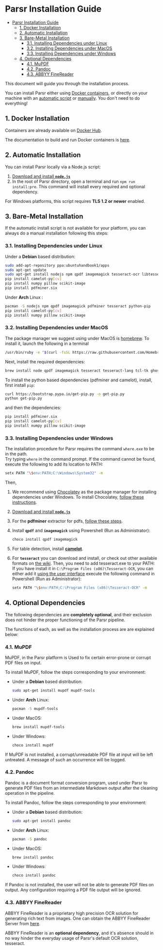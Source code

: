 # Parsr Installation Guide

- [Parsr Installation Guide](#parsr-installation-guide)
  - [1. Docker Installation](#1-docker-installation)
  - [2. Automatic Installation](#2-automatic-installation)
  - [3. Bare-Metal Installation](#3-bare-metal-installation)
    - [3.1. Installing Dependencies under Linux](#31-installing-dependencies-under-linux)
    - [3.2. Installing Dependencies under MacOS](#32-installing-dependencies-under-macos)
    - [3.3. Installing Dependencies under Windows](#33-installing-dependencies-under-windows)
  - [4. Optional Dependencies](#4-optional-dependencies)
    - [4.1. MuPDF](#41-mupdf)
    - [4.2. Pandoc](#42-pandoc)
    - [4.3. ABBYY FineReader](#43-abbyy-finereader)

This document will guide you through the installation process.

You can install Parsr either using [Docker containers](#1-docker-installation), or directly on your machine with an [automatic script](#2-automatic-installation) or [manually](#3-bare-metal-installation). You don't need to do everything!

## 1. Docker Installation

Containers are already available on [Docker Hub](https://hub.docker.com/u/axarev).

The documentation to build and run Docker containers is [here](docker.md).

## 2. Automatic Installation

You can install Parsr locally via a Node.js script:

1. [Download and install **`node.js`**](https://nodejs.org/en/download)
2. In the root of Parsr directory, open a terminal and run `npm run install:pre`.
  This command will install every required and optional dependency.  

For Windows platforms, this script requires **TLS 1.2 or newer** enabled.

## 3. Bare-Metal Installation

If the automatic install script is not available for your platform, you can always do a manual installation following this steps:

### 3.1. Installing Dependencies under Linux

Under a **Debian** based distribution:

```sh
sudo add-apt-repository ppa:ubuntuhandbook1/apps
sudo apt-get update
sudo apt-get install nodejs npm qpdf imagemagick tesseract-ocr libtesseract-dev python3-tk ghostscript python3-pip
pip install camelot-py[cv]
pip install numpy pillow scikit-image
pip install pdfminer.six
```

Under **Arch** Linux :

```sh
pacman -S nodejs npm qpdf imagemagick pdfminer tesseract python-pip
pip install camelot-py[cv]
pip install numpy pillow scikit-image
```

### 3.2. Installing Dependencies under MacOS

The package manager we suggest using under MacOS is [homebrew](https://brew.sh/).
To install it, launch the following in a terminal

```sh
/usr/bin/ruby -e "$(curl -fsSL https://raw.githubusercontent.com/Homebrew/install/master/install)"
```

Next, install the required dependencies:

```sh
brew install node qpdf imagemagick tesseract tesseract-lang tcl-tk ghostscript
```

To install the python based dependencies (pdfminer and camelot), install, first install `pip`:

```sh
curl https://bootstrap.pypa.io/get-pip.py -o get-pip.py
python get-pip.py
```

and then the dependencies:

```sh
pip install pdfminer.six
pip install camelot-py[cv]
pip install numpy pillow scikit-image
```

### 3.3. Installing Dependencies under Windows

The installation procedure for Parsr requires the command `where.exe` to be in the path.  
Try typing `where` in the command prompt. If the command cannot be found, execute the following to add its location to PATH:

```sh
setx PATH "\$env:PATH;C:\Windows\System32" -m
```

Then,

1. We recommend using [Chocolatey](https://chocolatey.org) as the package manager for installing dependencies under Windows. To install Chocolatey, [follow these instructions](https://chocolatey.org/install#installing-chocolatey).
2. [Download and install **`node.js`**](https://nodejs.org/en/download)
3. For the **pdfminer** extractor for pdfs, [follow these steps](https://github.com/pdfminer/pdfminer.six#how-to-install).
4. Install **`qpdf`** and **`imagemagick`** using Powershell (Run as Administrator):

   ```sh
   choco install qpdf imagemagick
   ```

5. For table detection, install [**camelot**](https://camelot-py.readthedocs.io/en/master/user/install-deps.html#for-windows).

6. For **`tesseract`** you can download and install, or check out other available formats on [the wiki](https://github.com/UB-Mannheim/tesseract/wiki).
Then, you need to add tesseract.exe to your PATH:
If you have install it in `C:\Program Files (x86)\Tesseract-OCR`, you can either add it [using the user interface](https://docs.alfresco.com/4.2/tasks/fot-addpath.html) execute the following command in Powershell (Run as Administrator):
    ```sh
    setx PATH "\$env:PATH;C:\Program Files (x86)\Tesseract-OCR" -m
    ```

## 4. Optional Dependencies

The following dependencies are **completely optional**, and their exclusion does not hinder the proper functioning of the Parsr pipeline.

The functions of each, as well as the installation process are are explained below:

### 4.1. MuPDF

MuPDF, in the Parsr platform is Used to fix certain error-prone or corrupt PDF files on input.

To install MuPDF, follow the steps corresponding to your environment:

- Under a **Debian** based distribution:

  ```sh
  sudo apt-get install mupdf mupdf-tools
  ```

- Under **Arch** Linux:

  ```sh
  pacman -S mupdf-tools
  ```

- Under MacOS:

  ```sh
  brew install mupdf-tools
  ```

- Under Windows:

  ```sh
  choco install mupdf
  ```

If MuPDF is not installed, a corrupt/unreadable PDF file at input will be left untreated.
A message of such an occurrence will be logged.

### 4.2. Pandoc

Pandoc is a document format conversion program, used under Parsr to generate PDF files from an intermediate Markdown output after the cleaning operation in the pipeline.

To install Pandoc, follow the steps corresponding to your environment:

- Under a **Debian** based distribution:

  ```sh
  sudo apt-get install pandoc
  ```

- Under **Arch** Linux:

  ```sh
  pacman -S pandoc
  ```

- Under MacOS:

  ```sh
  brew install pandoc
  ```

- Under Windows:

  ```sh
  choco install pandoc
  ```

If Pandoc is not installed, the user will not be able to generate PDF files on output.
Any configuration requiring a PDF file output will be ignored.

### 4.3. ABBYY FineReader

ABBYY FineReader is a proprietary high precision OCR solution for generating rich text from images.
One can obtain the ABBYY FineReader Server from [here](https://www.abbyy.com/en-us/finereader-server/).

ABBYY FineReader is an **optional dependency**, and it's absence should in no way hinder the everyday usage of Parsr's default OCR solution, tesseract.

